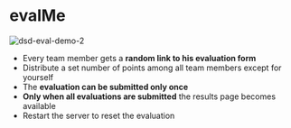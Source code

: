# evalMe

![dsd-eval-demo-2](https://github.com/vvihorev/evalMe/assets/33204359/d1a19e92-e360-4464-adb0-cdd6adb2f0fb)

- Every team member gets a **random link to his evaluation form**
- Distribute a set number of points among all team members except for yourself
- The **evaluation can be submitted only once**
- **Only when all evaluations are submitted** the results page becomes available
- Restart the server to reset the evaluation
